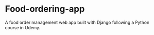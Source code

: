 # Food-ordering-app

A food order management web app built with Django following a Python course in Udemy. 
